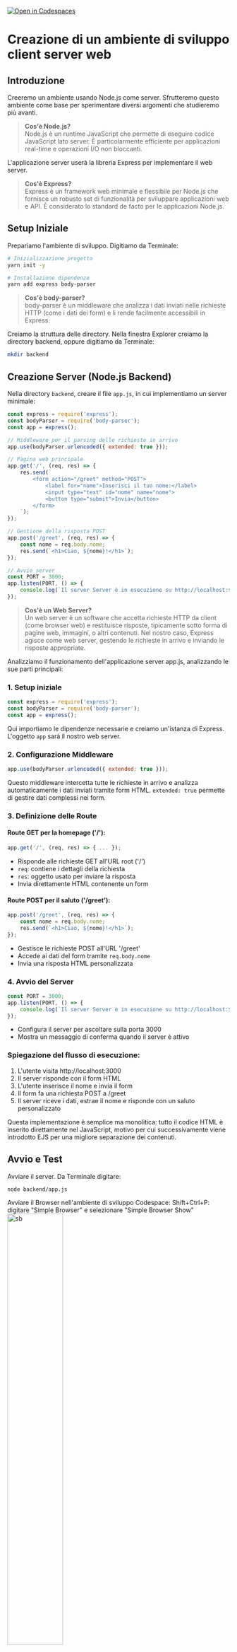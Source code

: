 [![Open in Codespaces](https://classroom.github.com/assets/launch-codespace-2972f46106e565e64193e422d61a12cf1da4916b45550586e14ef0a7c637dd04.svg)](https://classroom.github.com/open-in-codespaces?assignment_repo_id=16763240)
# Creazione di un ambiente di sviluppo client server web

## Introduzione
Creeremo un ambiente usando Node.js come server. Sfrutteremo questo ambiente come base per sperimentare diversi argomenti che studieremo più avanti.

> **Cos'è Node.js?**  
> Node.js è un runtime JavaScript che permette di eseguire codice JavaScript lato server. È particolarmente efficiente per applicazioni real-time e operazioni I/O non bloccanti.

L'applicazione server userà la libreria Express per implementare il web server.

> **Cos'è Express?**  
> Express è un framework web minimale e flessibile per Node.js che fornisce un robusto set di funzionalità per sviluppare applicazioni web e API. È considerato lo standard de facto per le applicazioni Node.js.

## Setup Iniziale

Prepariamo l'ambiente di sviluppo. Digitiamo da Terminale:

```bash
# Inizializzazione progetto
yarn init -y

# Installazione dipendenze
yarn add express body-parser
```

> **Cos'è body-parser?**  
> body-parser è un middleware che analizza i dati inviati nelle richieste HTTP (come i dati dei form) e li rende facilmente accessibili in Express.

Creiamo la struttura delle directory. Nella finestra Explorer creiamo la directory backend, oppure digitiamo da Terminale:
```bash
mkdir backend
```

## Creazione Server (Node.js Backend)

Nella directory `backend`, creare il file `app.js`, in cui implementiamo un server minimale:

```javascript
const express = require('express');
const bodyParser = require('body-parser');
const app = express();

// Middleware per il parsing delle richieste in arrivo
app.use(bodyParser.urlencoded({ extended: true }));

// Pagina web principale
app.get('/', (req, res) => {
    res.send(`
        <form action="/greet" method="POST">
            <label for="nome">Inserisci il tuo nome:</label>
            <input type="text" id="nome" name="nome">
            <button type="submit">Invia</button>
        </form>
    `);
});

// Gestione della risposta POST
app.post('/greet', (req, res) => {
    const nome = req.body.nome;
    res.send(`<h1>Ciao, ${nome}!</h1>`);
});

// Avvio server
const PORT = 3000;
app.listen(PORT, () => {
    console.log(`Il server Server è in esecuzione su http://localhost:${PORT}`);
});
```

> **Cos'è un Web Server?**  
> Un web server è un software che accetta richieste HTTP da client (come browser web) e restituisce risposte, tipicamente sotto forma di pagine web, immagini, o altri contenuti. Nel nostro caso, Express agisce come web server, gestendo le richieste in arrivo e inviando le risposte appropriate.

Analizziamo il funzionamento dell'applicazione server app.js, analizzando le sue parti principali:

### 1. Setup iniziale
```javascript
const express = require('express');
const bodyParser = require('body-parser');
const app = express();
```
Qui importiamo le dipendenze necessarie e creiamo un'istanza di Express. L'oggetto `app` sarà il nostro web server.

### 2. Configurazione Middleware
```javascript
app.use(bodyParser.urlencoded({ extended: true }));
```
Questo middleware intercetta tutte le richieste in arrivo e analizza automaticamente i dati inviati tramite form HTML. `extended: true` permette di gestire dati complessi nei form.

### 3. Definizione delle Route

#### Route GET per la homepage ('/'):
```javascript
app.get('/', (req, res) => { ... });
```
- Risponde alle richieste GET all'URL root ('/')
- `req`: contiene i dettagli della richiesta
- `res`: oggetto usato per inviare la risposta
- Invia direttamente HTML contenente un form

#### Route POST per il saluto ('/greet'):
```javascript
app.post('/greet', (req, res) => {
    const nome = req.body.nome;
    res.send(`<h1>Ciao, ${nome}!</h1>`);
});
```
- Gestisce le richieste POST all'URL '/greet'
- Accede ai dati del form tramite `req.body.nome`
- Invia una risposta HTML personalizzata

### 4. Avvio del Server
```javascript
const PORT = 3000;
app.listen(PORT, () => {
    console.log(`Il server Server è in esecuzione su http://localhost:${PORT}`);
});
```
- Configura il server per ascoltare sulla porta 3000
- Mostra un messaggio di conferma quando il server è attivo

### Spiegazione del flusso di esecuzione:
1. L'utente visita http://localhost:3000
2. Il server risponde con il form HTML
3. L'utente inserisce il nome e invia il form
4. Il form fa una richiesta POST a /greet
5. Il server riceve i dati, estrae il nome e risponde con un saluto personalizzato

Questa implementazione è semplice ma monolitica: tutto il codice HTML è inserito direttamente nel JavaScript, motivo per cui successivamente viene introdotto EJS per una migliore separazione dei contenuti.

## Avvio e Test

Avviare il server. Da Terminale digitare:
```bash
node backend/app.js
```

Avviare il Browser nell'ambiente di sviluppo Codespace:
Shift+Ctrl+P: digitare "Simple Browser" e selezionare "Simple Browser Show"
<img src="_doc_/simple_browser.png" alt="sb" width="50%"/>

Aprire la finestra PORTS, copiare e incollare l'indirizzo web nel Simple Browser o su un Web Browser.
<img src="_doc_/ports.png" alt="sb" width="70%"/>

Testare l'applicazione inserendo il proprio nome.

<img src="_doc_/input.png" alt="sb" width="50%"/>

Il server risponde con un saluto personalizzato.

<img src="_doc_/response.png" alt="sb" width="50%"/>


## Implementazione con Template Engine EJS

> **Cos'è EJS?**  
> EJS (Embedded JavaScript) è un motore di template che permette di generare markup HTML con JavaScript semplice. È utile per separare la logica dalla presentazione nelle applicazioni web.

Ecco i vantaggi chiave dell'utilizzo di EJS:

1. **Separazione delle Responsabilità**
   - Il codice HTML viene separato dalla logica JavaScript
   - I template sono più facili da mantenere e modificare
   - Designer e sviluppatori possono lavorare separatamente

2. **Riutilizzo del Codice**
   - Possibilità di creare componenti riutilizzabili
   - Header, footer e altri elementi comuni possono essere inclusi in più pagine
   - Riduce la duplicazione del codice

3. **Dinamicità**
   - Permette di inserire facilmente dati dinamici nell'HTML usando la sintassi `<%= variabile %>`
   - Supporta logica condizionale (if/else) e cicli direttamente nei template
   - Facilita la gestione di liste e contenuti ripetitivi

4. **Manutenibilità**
   - Codice più organizzato e strutturato
   - Più facile individuare e correggere errori
   - Più semplice aggiornare il layout del sito

Questo è particolarmente utile in progetti di medie-grandi dimensioni dove la gestione di HTML inline diventerebbe rapidamente ingestibile.

Installazione EJS. Da terminale digitare:
```bash
yarn add ejs
```

### Nuovo codice server con EJS

Modificare l'applicazione server backend/app.js in modo che utilizzi EJS:

```javascript
const express = require('express');
const bodyParser = require('body-parser');
const app = express();

// Configurazione EJS
app.set('view engine', 'ejs');

app.use(bodyParser.urlencoded({ extended: true }));

app.get('/', (req, res) => {
    res.render('form');
});

app.post('/greet', (req, res) => {
    const name = req.body.name;
    res.render('greet', { name: name });
});

const PORT = 3000;
app.listen(PORT, () => {
    console.log(`Server is running on http://localhost:${PORT}`);
});
```

### Template EJS

Creare una directory per il frontend. EJS richiede che da directory di chiami views.
Creare da Explorer una directory views oppure digitare da Terminale:
```bash
mkdir views
```

Creare nella directory views i seguenti file template, rispettivamente per la richiesta e la risposta del server.

File: `views/form.ejs`:
```html
<!DOCTYPE html>
<html lang="en">
<head>
    <meta charset="UTF-8">
    <meta name="viewport" content="width=device-width, initial-scale=1.0">
    <title>Enter your name</title>
</head>
<body>
    <form action="/greet" method="POST">
        <label for="name">Enter your name:</label>
        <input type="text" id="name" name="name">
        <button type="submit">Submit</button>
    </form>
</body>
</html>
```

File: `views/greet.ejs`:
```html
<!DOCTYPE html>
<html lang="en">
<head>
    <meta charset="UTF-8">
    <meta name="viewport" content="width=device-width, initial-scale=1.0">
    <title>Greeting</title>
</head>
<body>
    <h1>Hello, <%= name %>!</h1>
</body>
</html>
```

Analizziamo il nuovo codice server con EJS:

### 1. Setup e Configurazione
```javascript
const express = require('express');
const bodyParser = require('body-parser');
const app = express();

// Configurazione EJS come motore di template
app.set('view engine', 'ejs');
```
Questa riga `app.set('view engine', 'ejs')` dice a Express di usare EJS per renderizzare le viste. Express cercherà automaticamente i file `.ejs` nella cartella `views`.

### 2. Route Principali
```javascript
// Homepage
app.get('/', (req, res) => {
    res.render('form');
});
```
- `res.render()` sostituisce il vecchio `res.send()`
- Cerca automaticamente `form.ejs` nella cartella `views`
- Non c'è più HTML nel codice JavaScript

```javascript
// Gestione form
app.post('/greet', (req, res) => {
    const name = req.body.name;
    res.render('greet', { name: name });
});
```
Punti chiave:
- `render()` accetta due parametri:
  1. Nome del template (`'greet'`)
  2. Oggetto con i dati da passare al template (`{ name: name }`)
- Il template può accedere alla variabile `name` usando `<%= name %>`

### Differenze Principali rispetto alla Versione Precedente:
1. L'HTML è completamente separato dal codice JavaScript
2. I dati vengono passati ai template in modo strutturato
3. La logica di presentazione è nei file `.ejs`
4. Il codice è più pulito e organizzato

Questa struttura rende il codice più scalabile e più facile da mantenere rispetto alla versione precedente dove l'HTML era incorporato direttamente nel JavaScript.

### Avvio della nuova versione del server.
Da Terminale, interrompere con Ctrl-C la precedente esecuzione ed avviare la versione aggiornata:
```bash
node backend/app.js
```

Aprire la finestra PORTS, copiare e incollare l'indirizzo web nel Simple Browser o su un Web Browser.
<img src="_doc_/ports.png" alt="sb" width="70%"/>

Testare l'applicazione inserendo il proprio nome.

<img src="_doc_/input.png" alt="sb" width="50%"/>

Il server risponde con un saluto personalizzato.

<img src="_doc_/response.png" alt="sb" width="50%"/>

Il risultato non cambia, ma questa volta stiamo usando il Template Engine EJS
